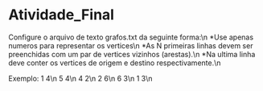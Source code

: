 # Atividade_Final
Configure o arquivo de texto grafos.txt da seguinte forma:\n
*Use apenas numeros para representar os vertices\n
*As N primeiras linhas devem ser preenchidas com um par de vertices vizinhos (arestas).\n
*Na ultima linha deve conter os vertices de origem e destino respectivamente.\n

Exemplo:
1 4\n
5 4\n
4 2\n
2 6\n
6 3\n
1 3\n
